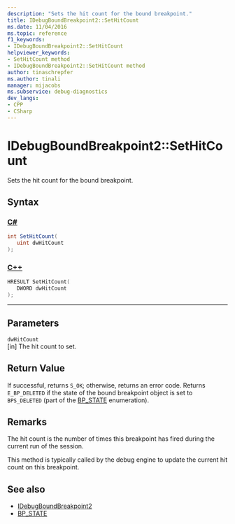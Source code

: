 ```yaml
---
description: "Sets the hit count for the bound breakpoint."
title: IDebugBoundBreakpoint2::SetHitCount
ms.date: 11/04/2016
ms.topic: reference
f1_keywords:
- IDebugBoundBreakpoint2::SetHitCount
helpviewer_keywords:
- SetHitCount method
- IDebugBoundBreakpoint2::SetHitCount method
author: tinaschrepfer
ms.author: tinali
manager: mijacobs
ms.subservice: debug-diagnostics
dev_langs:
- CPP
- CSharp
---
```

# IDebugBoundBreakpoint2::SetHitCount

Sets the hit count for the bound breakpoint.

## Syntax

### [C#](#tab/csharp)
```csharp
int SetHitCount( 
   uint dwHitCount
);
```
### [C++](#tab/cpp)
```cpp
HRESULT SetHitCount( 
   DWORD dwHitCount
);
```
---

## Parameters
`dwHitCount`\
[in] The hit count to set.

## Return Value
 If successful, returns `S_OK`; otherwise, returns an error code. Returns `E_BP_DELETED` if the state of the bound breakpoint object is set to `BPS_DELETED` (part of the [BP_STATE](../../../extensibility/debugger/reference/bp-state.md) enumeration).

## Remarks
 The hit count is the number of times this breakpoint has fired during the current run of the session.

 This method is typically called by the debug engine to update the current hit count on this breakpoint.

## See also
- [IDebugBoundBreakpoint2](../../../extensibility/debugger/reference/idebugboundbreakpoint2.md)
- [BP_STATE](../../../extensibility/debugger/reference/bp-state.md)
